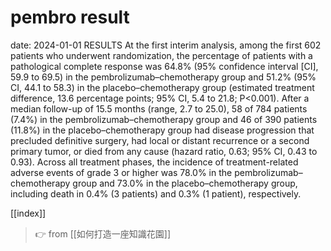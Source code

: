 # pembro result

date: 2024-01-01
RESULTS
At the first interim analysis, among the first 602 patients who underwent randomization, the percentage of patients with a pathological complete response was 64.8% (95% confidence interval [CI], 59.9 to 69.5) in the pembrolizumab–chemotherapy group and 51.2% (95% CI, 44.1 to 58.3) in the placebo–chemotherapy group (estimated treatment difference, 13.6 percentage points; 95% CI, 5.4 to 21.8; P<0.001). After a median follow-up of 15.5 months (range, 2.7 to 25.0), 58 of 784 patients (7.4%) in the pembrolizumab–chemotherapy group and 46 of 390 patients (11.8%) in the placebo–chemotherapy group had disease progression that precluded definitive surgery, had local or distant recurrence or a second primary tumor, or died from any cause (hazard ratio, 0.63; 95% CI, 0.43 to 0.93). Across all treatment phases, the incidence of treatment-related adverse events of grade 3 or higher was 78.0% in the pembrolizumab–chemotherapy group and 73.0% in the placebo–chemotherapy group, including death in 0.4% (3 patients) and 0.3% (1 patient), respectively.

[[index]]
> 👉 from [[如何打造一座知識花園]]
